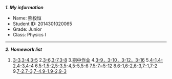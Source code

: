 ***1. My information***
 
 - Name: 熊毅恒
 - Student ID: 2014301020065
 - Grade: Junior 
 - Class: Physics I


----------

***2. Homework list***
1. [3-3,3-4,3-5](https://pan.baidu.com/share/link?shareid=980293563&uk=3393506910)
2.[3-6,3-7,3-8](https://pan.baidu.com/share/link?shareid=209849059&uk=3393506910)
3.[期中作业](https://pan.baidu.com/share/link?shareid=2161780437&uk=3393506910)
4.[3-9，3-10，3-12，3-16](https://pan.baidu.com/share/link?shareid=2429655304&uk=3393506910)
5.[4-1,4-2,4-3,4-4](https://pan.baidu.com/share/link?shareid=1006235413&uk=3393506910)
6.[5-1,5-2,5-3,5-4,5-5,5-6](http://www.jianshu.com/p/8595fcf23880)
7.[5-7~5-12](http://www.jianshu.com/p/6b7151647e1c)
8.[6-1,6-2,6-3,7-1,7-2](http://www.jianshu.com/p/3393e7e0762a)
9.[7-2,7-3,7-4,9-1,9-2,9-3](http://www.jianshu.com/p/5219acaa1d5a)
